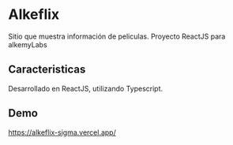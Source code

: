 # Alkeflix
Sitio que muestra información de peliculas. Proyecto ReactJS para alkemyLabs

## Caracteristicas
Desarrollado en ReactJS, utilizando Typescript.

## Demo
https://alkeflix-sigma.vercel.app/
